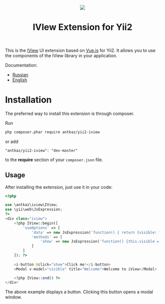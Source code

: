 <p align="center">
    <a href="https://www.iviewui.com/" target="_blank" rel="external">
        <img src="https://file.iviewui.com/dist/76ecb6e76d2c438065f90cd7f8fa7371.png" >
    </a>
    <h1 align="center">IVIew Extension for Yii2</h1>
    <br>
</p>

This is the <a href="https://www.iviewui.com/" target="_blank">IView</a> UI extension based on <a href="https://vuejs.org/" target="_blank">Vue.js</a> for Yii2.
It allows you to use the components of the IView library in your application.

Documentation:
* [Russian](docs/ru/README.md)
* [English](docs/en/README.md)

# Installation

The preferred way to install this extension is through composer.

Run

```bash
php composer.phar require antkaz/yii2-iview
```

or add

```
"antkaz/yii2-iview": "dev-master"
```

to the **require** section of your `composer.json` file.

## Usage

After installing the extension, just use it in your code:

```php
<?php

use \antkaz\iview\IView;
use \yii\web\JsExpression;
?>
<div class="iview">
    <?php IView::begin([
        'vueOptions' => [
            'data' => new JsExpression('function() { return {visible: false};}'),
            'methods' => [
                'show' => new JsExpression('function() {this.visible = true;}')
            ]
        ]
    ]); ?>
    
    <i-button @click="show">Click me!</i-button>
    <Modal v-model="visible" title="Welcome">Welcome to iView</Modal>

    <?php IView::end() ?>
</div>
```

The above example displays a button. Clicking this button opens a modal window.
